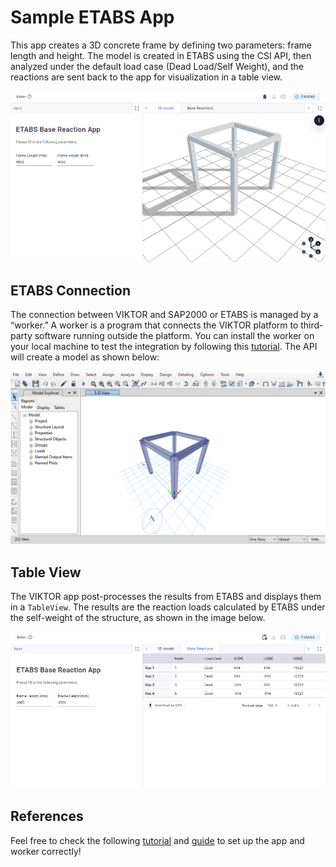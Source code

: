 # Sample ETABS App
This app creates a 3D concrete frame by defining two parameters: frame length and height. The model is created in ETABS using the CSI API, then analyzed under the default load case (Dead Load/Self Weight), and the reactions are sent back to the app for visualization in a table view.

![Table](.viktor-template/tutorial_etabs_sap_webapp.png)

## ETABS Connection
The connection between VIKTOR and SAP2000 or ETABS is managed by a “worker.” A worker is a program that connects the VIKTOR platform to third-party software running outside the platform. You can install the worker on your local machine to test the integration by following this [tutorial](https://docs.viktor.ai/docs/create-apps/software-integrations/etabs-and-sap2000/). The API will create a model as shown below:

![ETABS](.viktor-template/tutorial_etabs_model.png)

## Table View
The VIKTOR app post-processes the results from ETABS and displays them in a `TableView`. The results are the reaction loads calculated by ETABS under the self-weight of the structure, as shown in the image below.

![Table](.viktor-template/tutorial_etabs_sap_table_view.JPG)

## References
Feel free to check the following [tutorial](https://docs.viktor.ai/docs/tutorials/integrations/etabs-sap2000-tutorial/) and [guide](https://docs.viktor.ai/docs/create-apps/software-integrations/etabs-and-sap2000/) to set up the app and worker correctly!
